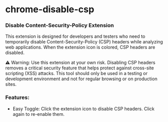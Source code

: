 # chrome-disable-csp

### Disable Content-Security-Policy Extension

This extension is designed for developers and testers who need to temporarily disable Content-Security-Policy (CSP) headers while analyzing web applications. When the extension icon is colored, CSP headers are disabled.

⚠️ Warning: Use this extension at your own risk. Disabling CSP headers removes a critical security feature that helps protect against cross-site scripting (XSS) attacks. This tool should only be used in a testing or development environment and not for regular browsing or on production sites.

### Features:
- Easy Toggle: Click the extension icon to disable CSP headers. Click again to re-enable them.
